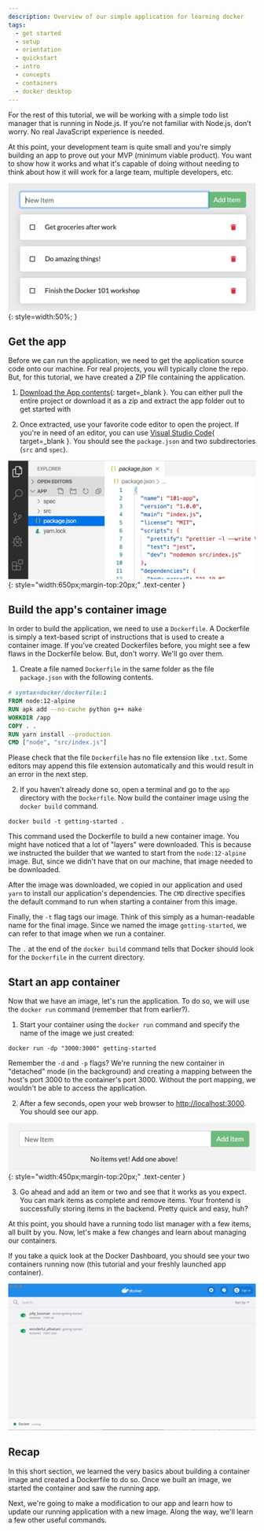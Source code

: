 ```yaml
---
description: Overview of our simple application for learning docker
tags:
  - get started
  - setup
  - orientation
  - quickstart
  - intro
  - concepts
  - containers
  - docker desktop
---
```


For the rest of this tutorial, we will be working with a simple todo
list manager that is running in Node.js. If you're not familiar with Node.js,
don't worry. No real JavaScript experience is needed.

At this point, your development team is quite small and you're simply
building an app to prove out your MVP (minimum viable product). You want
to show how it works and what it's capable of doing without needing to
think about how it will work for a large team, multiple developers, etc.

![Todo List Manager Screenshot](../assets/images/get-started/todo-list-sample.png){: style=width:50%; }

## Get the app

Before we can run the application, we need to get the application source code onto
our machine. For real projects, you will typically clone the repo. But, for this tutorial,
we have created a ZIP file containing the application.

1. [Download the App contents](https://github.com/docker/getting-started/tree/master/app){: target=_blank }.
You can either pull the entire project or download it as a zip and extract the app folder out to get started with

2. Once extracted, use your favorite code editor to open the project. If you're
in need of an editor, you can use [Visual Studio Code](https://code.visualstudio.com/){ target=_blank }.
You should see the `package.json` and two subdirectories (`src` and `spec`).

![Screenshot of Visual Studio Code opened with the app loaded](../assets/images/get-started/ide-screenshot.png){: style="width:650px;margin-top:20px;" .text-center }

## Build the app's container image

In order to build the application, we need to use a `Dockerfile`. A
Dockerfile is simply a text-based script of instructions that is used to
create a container image. If you've created Dockerfiles before, you might
see a few flaws in the Dockerfile below. But, don't worry. We'll go over them.

1. Create a file named `Dockerfile` in the same folder as the file `package.json`
with the following contents.

```dockerfile
# syntax=docker/dockerfile:1
FROM node:12-alpine
RUN apk add --no-cache python g++ make
WORKDIR /app
COPY . .
RUN yarn install --production
CMD ["node", "src/index.js"]
```

Please check that the file `Dockerfile` has no file extension like `.txt`. Some
editors may append this file extension automatically and this would result in
an error in the next step.

2. If you haven't already done so, open a terminal and go to the `app` directory
with the `Dockerfile`. Now build the container image using the `docker build`
command.

```shell
docker build -t getting-started .
```

This command used the Dockerfile to build a new container image. You might
have noticed that a lot of "layers" were downloaded. This is because we instructed
the builder that we wanted to start from the `node:12-alpine` image. But, since we
didn't have that on our machine, that image needed to be downloaded.

After the image was downloaded, we copied in our application and used `yarn` to
install our application's dependencies. The `CMD` directive specifies the default
command to run when starting a container from this image.

Finally, the `-t` flag tags our image. Think of this simply as a human-readable name
for the final image. Since we named the image `getting-started`, we can refer to that
image when we run a container.

The `.` at the end of the `docker build` command tells that Docker should look
for the `Dockerfile` in the current directory.

## Start an app container

Now that we have an image, let's run the application. To do so, we will use the
`docker run` command (remember that from earlier?).

1. Start your container using the `docker run` command and specify the name of
the image we just created:

```shell
docker run -dp "3000:3000" getting-started
```

Remember the `-d` and `-p` flags? We're running the new container in "detached"
mode (in the background) and creating a mapping between the host's port 3000 to
the container's port 3000. Without the port mapping, we wouldn't be able to
access the application.

2. After a few seconds, open your web browser to [http://localhost:3000](http://localhost:3000).
You should see our app.

![Empty Todo List](../assets/images/get-started/todo-list-empty.png){: style="width:450px;margin-top:20px;" .text-center }

3. Go ahead and add an item or two and see that it works as you expect. You can
mark items as complete and remove items. Your frontend is successfully storing
items in the backend. Pretty quick and easy, huh?

At this point, you should have a running todo list manager with a few items, all
built by you. Now, let's make a few changes and learn about managing our containers.

If you take a quick look at the Docker Dashboard, you should see your two
containers running now (this tutorial and your freshly launched app container).

![Docker Dashboard with tutorial and app containers running](../assets/images/get-started/dashboard-two-containers.png)

## Recap

In this short section, we learned the very basics about building a container
image and created a Dockerfile to do so. Once we built an image, we started the
container and saw the running app.

Next, we're going to make a modification to our app and learn how to update our
running application with a new image. Along the way, we'll learn a few other
useful commands.
